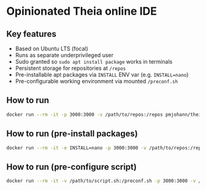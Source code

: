 # Opinionated Theia online IDE

## Key features

- Based on Ubuntu LTS (focal)
- Runs as separate underprivileged user
- Sudo granted so ```sudo apt install package``` works in terminals
- Persistent storage for repositories at ```/repos```
- Pre-installable apt packages via ```INSTALL``` ENV var (e.g. ```INSTALL=nano```)
- Pre-configurable working environment via mounted ```/preconf.sh```

## How to run

```sh
docker run --rm -it -p 3000:3000 -v /path/to/repos:/repos pmjohann/theia
```

## How to run (pre-install packages)

```sh
docker run --rm -it -e INSTALL=nano -p 3000:3000 -v /path/to/repos:/repos pmjohann/theia
```

## How to run (pre-configure script)

```sh
docker run --rm -it -v /path/to/script.sh:/preconf.sh -p 3000:3000 -v /path/to/repos:/repos pmjohann/theia
```
